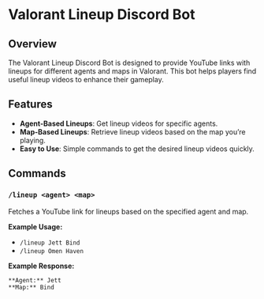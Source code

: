 # Valorant Lineup Discord Bot

## Overview

The Valorant Lineup Discord Bot is designed to provide YouTube links with lineups for different agents and maps in Valorant. This bot helps players find useful lineup videos to enhance their gameplay.

## Features

- **Agent-Based Lineups**: Get lineup videos for specific agents.
- **Map-Based Lineups**: Retrieve lineup videos based on the map you’re playing.
- **Easy to Use**: Simple commands to get the desired lineup videos quickly.

## Commands

### `/lineup <agent> <map>`

Fetches a YouTube link for lineups based on the specified agent and map.

**Example Usage:**

- `/lineup Jett Bind`
- `/lineup Omen Haven`

**Example Response:**

```markdown
**Agent:** Jett  
**Map:** Bind


